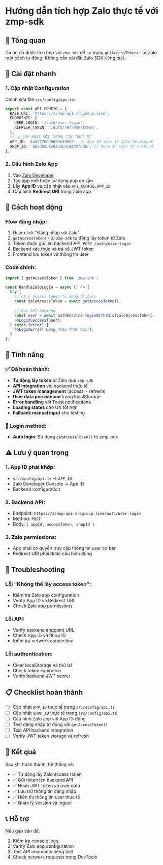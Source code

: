 # Hướng dẫn tích hợp Zalo thực tế với zmp-sdk

## 🎯 Tổng quan
Dự án đã được tích hợp với `zmp-sdk` để sử dụng `getAccessToken()` từ Zalo một cách tự động. Không cần cài đặt Zalo SDK riêng biệt.

## 🚀 Cài đặt nhanh

### 1. Cập nhật Configuration
Chỉnh sửa file `src/config/api.ts`:

```typescript
export const API_CONFIG = {
  BASE_URL: 'https://zshop-api.crbgroup.live',
  ENDPOINTS: {
    USER_LOGIN: '/auth/user-login',
    REFRESH_TOKEN: '/auth/refresh-token',
  },
  // ⚠️ CẬP NHẬT VỚI THÔNG TIN THỰC TẾ
  APP_ID: '4447770839699639655', // App ID thực từ Zalo Developer
  SHOP_ID: '68ad2de1e02ddc5108d2fd0b', // Shop ID thực từ backend
};
```

### 2. Cấu hình Zalo App
1. Vào [Zalo Developer](https://developers.zalo.me/)
2. Tạo app mới hoặc sử dụng app có sẵn
3. Lấy **App ID** và cập nhật vào `API_CONFIG.APP_ID`
4. Cấu hình **Redirect URI** trong Zalo app

## 🔧 Cách hoạt động

### Flow đăng nhập:
1. User click "Đăng nhập với Zalo"
2. `getAccessToken()` từ `zmp-sdk` tự động lấy token từ Zalo
3. Token được gửi lên backend API: `POST /auth/user-login`
4. Backend xác thực và trả về JWT token
5. Frontend lưu token và thông tin user

### Code chính:
```typescript
import { getAccessToken } from 'zmp-sdk';

const handleZaloLogin = async () => {
  try {
    // Lấy access token tự động từ Zalo
    const zaloAccessToken = await getAccessToken();
    
    // Gọi API backend
    const user = await authService.loginWithZalo(zaloAccessToken);
    onLoginSuccess(user);
  } catch (error) {
    onLoginError('Đăng nhập thất bại');
  }
};
```

## 📱 Tính năng

### ✅ Đã hoàn thành:
- **Tự động lấy token** từ Zalo qua `zmp-sdk`
- **API integration** với backend thực tế
- **JWT token management** (access + refresh)
- **User data persistence** trong localStorage
- **Error handling** với Toast notifications
- **Loading states** cho UX tốt hơn
- **Fallback manual input** cho testing

### 🔄 Login method:
- **Auto login**: Sử dụng `getAccessToken()` từ zmp-sdk



## ⚠️ Lưu ý quan trọng

### 1. App ID phải khớp:
- `src/config/api.ts` → `APP_ID`
- Zalo Developer Console → App ID
- Backend configuration

### 2. Backend API:
- Endpoint: `https://zshop-api.crbgroup.live/auth/user-login`
- Method: `POST`
- Body: `{ appId, accessToken, shopId }`

### 3. Zalo permissions:
- App phải có quyền truy cập thông tin user cơ bản
- Redirect URI phải được cấu hình đúng

## 🐛 Troubleshooting

### Lỗi "Không thể lấy access token":
- Kiểm tra Zalo app configuration
- Verify App ID và Redirect URI
- Check Zalo app permissions

### Lỗi API:
- Verify backend endpoint URL
- Check App ID và Shop ID
- Kiểm tra network connection

### Lỗi authentication:
- Clear localStorage và thử lại
- Check token expiration
- Verify backend JWT secret

## 📋 Checklist hoàn thành

- [ ] Cập nhật `APP_ID` thực tế trong `src/config/api.ts`
- [ ] Cập nhật `SHOP_ID` thực tế trong `src/config/api.ts`
- [ ] Cấu hình Zalo app với App ID đúng
- [ ] Test đăng nhập tự động với `getAccessToken()`
- [ ] Test API backend integration
- [ ] Verify JWT token storage và refresh

## 🎉 Kết quả

Sau khi hoàn thành, hệ thống sẽ:
- ✅ Tự động lấy Zalo access token
- ✅ Gửi token lên backend API
- ✅ Nhận JWT token và user data
- ✅ Lưu trữ thông tin đăng nhập
- ✅ Hiển thị thông tin user thực tế
- ✅ Quản lý session và logout

## 📞 Hỗ trợ

Nếu gặp vấn đề:
1. Kiểm tra console logs
2. Verify Zalo app configuration
3. Test API endpoints riêng biệt
4. Check network requests trong DevTools
